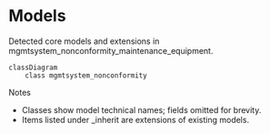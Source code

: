 # Models

Detected core models and extensions in mgmtsystem_nonconformity_maintenance_equipment.

```mermaid
classDiagram
    class mgmtsystem_nonconformity
```

Notes
- Classes show model technical names; fields omitted for brevity.
- Items listed under _inherit are extensions of existing models.
